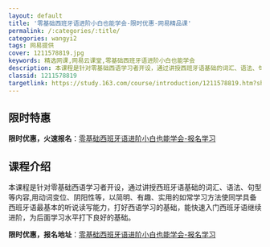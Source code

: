 ```yaml
---
layout: default
title: '零基础西班牙语进阶小白也能学会-限时优惠-网易精品课'
permalink: /:categories/:title/
categories: wangyi2
tags: 网易提供
cover: 1211578819.jpg
keywords: 精选网课,网易云课堂,零基础西班牙语进阶小白也能学会
description: 本课程是针对零基础西语学习者开设，通过讲授西班牙语基础的词汇、语法、句型等内容,用动词变位、阴阳性等，以简明、有趣、实用
classid: 1211578819
targetlink: https://study.163.com/course/introduction/1211578819.htm?share=1&shareId=1025206652&utm_campaign=share&utm_medium=iphoneShare&utm_source=&utm_u=1025206652
---
```


## 限时特惠

**限时优惠，火速报名**：[零基础西班牙语进阶小白也能学会-报名学习](https://study.163.com/course/introduction/1211578819.htm?share=1&shareId=1025206652&utm_campaign=share&utm_medium=iphoneShare&utm_source=&utm_u=1025206652)

## 课程介绍

本课程是针对零基础西语学习者开设，通过讲授西班牙语基础的词汇、语法、句型等内容,用动词变位、阴阳性等，以简明、有趣、实用的如常学习方法使同学具备西班牙语最基本的听说读写能力，打好西语学习的基础，能快速入门西班牙语继续进阶，为后面学习水平打下良好的基础。

**限时优惠，报名地址**：[零基础西班牙语进阶小白也能学会-报名学习](https://study.163.com/course/introduction/1211578819.htm?share=1&shareId=1025206652&utm_campaign=share&utm_medium=iphoneShare&utm_source=&utm_u=1025206652)

